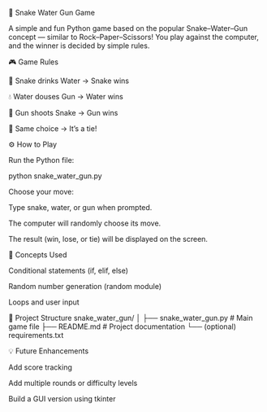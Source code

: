 🐍 Snake Water Gun Game

A simple and fun Python game based on the popular Snake–Water–Gun concept — similar to Rock–Paper–Scissors!
You play against the computer, and the winner is decided by simple rules.

🎮 Game Rules

🐍 Snake drinks Water → Snake wins

💧 Water douses Gun → Water wins

🔫 Gun shoots Snake → Gun wins

🤝 Same choice → It’s a tie!

⚙️ How to Play

Run the Python file:

python snake_water_gun.py


Choose your move:

Type snake, water, or gun when prompted.

The computer will randomly choose its move.

The result (win, lose, or tie) will be displayed on the screen.

🧠 Concepts Used

Conditional statements (if, elif, else)

Random number generation (random module)

Loops and user input

📁 Project Structure
snake_water_gun/
│
├── snake_water_gun.py     # Main game file
├── README.md              # Project documentation
└── (optional) requirements.txt

💡 Future Enhancements

Add score tracking

Add multiple rounds or difficulty levels

Build a GUI version using tkinter
